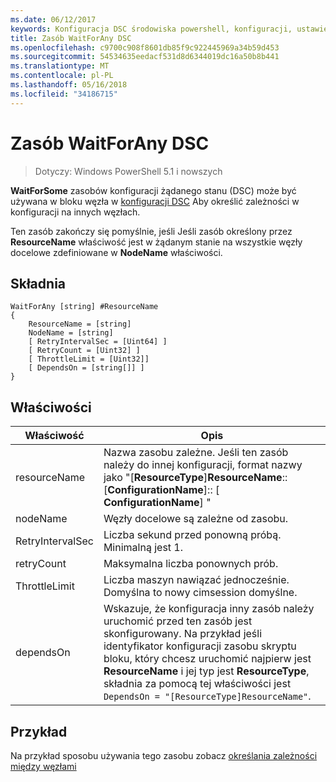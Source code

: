 ```yaml
---
ms.date: 06/12/2017
keywords: Konfiguracja DSC środowiska powershell, konfiguracji, ustawienia
title: Zasób WaitForAny DSC
ms.openlocfilehash: c9700c908f8601db85f9c922445969a34b59d453
ms.sourcegitcommit: 54534635eedacf531d8d6344019dc16a50b8b441
ms.translationtype: MT
ms.contentlocale: pl-PL
ms.lasthandoff: 05/16/2018
ms.locfileid: "34186715"
---
```

# <a name="dsc-waitforany-resource"></a>Zasób WaitForAny DSC

> Dotyczy: Windows PowerShell 5.1 i nowszych

**WaitForSome** zasobów konfiguracji żądanego stanu (DSC) może być używana w bloku węzła w [konfiguracji DSC](configurations.md) Aby określić zależności w konfiguracji na innych węzłach.

Ten zasób zakończy się pomyślnie, jeśli Jeśli zasób określony przez **ResourceName** właściwość jest w żądanym stanie na wszystkie węzły docelowe zdefiniowane w **NodeName** właściwości.


## <a name="syntax"></a>Składnia

```
WaitForAny [string] #ResourceName
{
    ResourceName = [string]
    NodeName = [string]
    [ RetryIntervalSec = [Uint64] ]
    [ RetryCount = [Uint32] ]
    [ ThrottleLimit = [Uint32]]
    [ DependsOn = [string[]] ]
}
```

## <a name="properties"></a>Właściwości

|  Właściwość  |  Opis   |
|---|---|
| resourceName| Nazwa zasobu zależne. Jeśli ten zasób należy do innej konfiguracji, format nazwy jako "[__ResourceType__]__ResourceName__:: [__ConfigurationName__]:: [ __ConfigurationName__] "|
| nodeName| Węzły docelowe są zależne od zasobu.|
| RetryIntervalSec| Liczba sekund przed ponowną próbą. Minimalną jest 1.|
| retryCount| Maksymalna liczba ponownych prób.|
| ThrottleLimit| Liczba maszyn nawiązać jednocześnie. Domyślna to nowy cimsession domyślne.|
| dependsOn | Wskazuje, że konfiguracja inny zasób należy uruchomić przed ten zasób jest skonfigurowany. Na przykład jeśli identyfikator konfiguracji zasobu skryptu bloku, który chcesz uruchomić najpierw jest __ResourceName__ i jej typ jest __ResourceType__, składnia za pomocą tej właściwości jest `DependsOn = "[ResourceType]ResourceName"`.|


## <a name="example"></a>Przykład

Na przykład sposobu używania tego zasobu zobacz [określania zależności między węzłami](crossNodeDependencies.md)